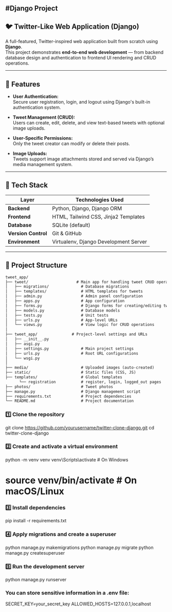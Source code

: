#Django Project
---
## 🐦 Twitter-Like Web Application (Django)

A full-featured, Twitter-inspired web application built from scratch using **Django**.  
This project demonstrates **end-to-end web development** — from backend database design and authentication to frontend UI rendering and CRUD operations.

---

## 🚀 Features

- **User Authentication:**  
  Secure user registration, login, and logout using Django's built-in authentication system.

- **Tweet Management (CRUD):**  
  Users can create, edit, delete, and view text-based tweets with optional image uploads.

- **User-Specific Permissions:**  
  Only the tweet creator can modify or delete their posts.

- **Image Uploads:**  
  Tweets support image attachments stored and served via Django’s media management system.

---

## 🧰 Tech Stack

| Layer | Technologies Used |
|-------|--------------------|
| **Backend** | Python, Django, Django ORM |
| **Frontend** | HTML, Tailwind CSS, Jinja2 Templates |
| **Database** | SQLite (default) |
| **Version Control** | Git & GitHub |
| **Environment** | Virtualenv, Django Development Server |

---

## 📁 Project Structure

```markdown
tweet_app/
├── tweet/                     # Main app for handling tweet CRUD operations
│   ├── migrations/              # Database migrations
│   ├── templates/               # HTML templates for tweets
│   ├── admin.py                 # Admin panel configuration
│   ├── apps.py                  # App configuration
│   ├── forms.py                 # Django forms for creating/editing tweets
│   ├── models.py                # Database models
│   ├── tests.py                 # Unit tests
│   ├── urls.py                  # App-level URLs
│   └── views.py                 # View logic for CRUD operations
│
├── tweet_app/               # Project-level settings and URLs
│   ├── __init__.py
│   ├── asgi.py
│   ├── settings.py              # Main project settings
│   ├── urls.py                  # Root URL configurations
│   └── wsgi.py
│
├── media/                       # Uploaded images (auto-created)
├── static/                      # Static files (CSS, JS)
├── templates/                   # Global templates
      └── registration           # register, login, logged_out pages
├── photos/                      # Tweet photos
├── manage.py                    # Django management script
├── requirements.txt             # Project dependencies
└── README.md                    # Project documentation
```

### 1️⃣ Clone the repository
git clone https://github.com/yourusername/twitter-clone-django.git
cd twitter-clone-django

### 2️⃣ Create and activate a virtual environment
python -m venv venv
venv\Scripts\activate        # On Windows
# source venv/bin/activate   # On macOS/Linux

### 3️⃣ Install dependencies
pip install -r requirements.txt

### 4️⃣ Apply migrations and create a superuser
python manage.py makemigrations
python manage.py migrate
python manage.py createsuperuser

### 5️⃣ Run the development server
python manage.py runserver

### You can store sensitive information in a .env file:
SECRET_KEY=your_secret_key
ALLOWED_HOSTS=127.0.0.1,localhost


